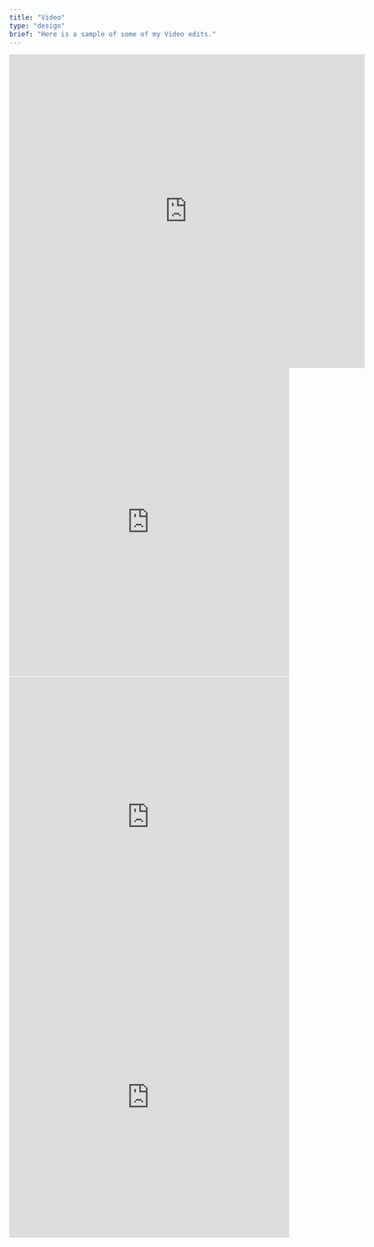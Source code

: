 ```yaml
---
title: "Video"
type: "design"
brief: "Here is a sample of some of my Video edits."
---
```


<iframe src="https://player.vimeo.com/video/580473412" width="640" height="564" frameborder="0" allow="autoplay; fullscreen" allowfullscreen></iframe>

<div style="padding:110% 0 0 0;position:relative;"><iframe src="https://player.vimeo.com/video/580471942?h=a400994258&amp;badge=0&amp;autopause=0&amp;player_id=0&amp;app_id=58479" frameborder="0" allow="autoplay; fullscreen; picture-in-picture" allowfullscreen style="position:absolute;top:0;left:0;width:100%;height:100%;" title="moth.mp4"></iframe></div><script src="https://player.vimeo.com/api/player.js"></script>

<div style="padding:100% 0 0 0;position:relative;"><iframe src="https://player.vimeo.com/video/619303687?h=4d6924192b&amp;badge=0&amp;autopause=0&amp;player_id=0&amp;app_id=58479" frameborder="0" allow="autoplay; fullscreen; picture-in-picture" allowfullscreen style="position:absolute;top:0;left:0;width:100%;height:100%;" title="white_noise_insta"></iframe></div><script src="https://player.vimeo.com/api/player.js"></script>

<div style="padding:100% 0 0 0;position:relative;"><iframe src="https://player.vimeo.com/video/619295156?h=8156e97ede&amp;badge=0&amp;autopause=0&amp;player_id=0&amp;app_id=58479" frameborder="0" allow="autoplay; fullscreen; picture-in-picture" allowfullscreen style="position:absolute;top:0;left:0;width:100%;height:100%;" title="sub_derrik"></iframe></div><script src="https://player.vimeo.com/api/player.js"></script>
